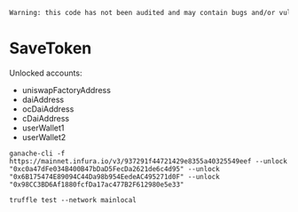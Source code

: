 ```diff
Warning: this code has not been audited and may contain bugs and/or vulnerabilities.
```

# SaveToken

Unlocked accounts:
- uniswapFactoryAddress
- daiAddress
- ocDaiAddress
- cDaiAddress
- userWallet1
- userWallet2

`ganache-cli -f https://mainnet.infura.io/v3/937291f44721429e8355a40325549eef --unlock "0xc0a47dFe034B400B47bDaD5FecDa2621de6c4d95" --unlock "0x6B175474E89094C44Da98b954EedeAC495271d0F" --unlock "0x98CC3BD6Af1880fcfDa17ac477B2F612980e5e33"`

 `truffle test --network mainlocal`
